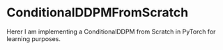 # ConditionalDDPMFromScratch
Herer I am implementing a ConditionalDDPM from Scratch in PyTorch for learning purposes. 
